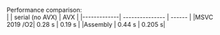 Performance comparison:  
|             | serial (no AVX) | AVX    |
|-------------| --------------- | ------ |
|MSVC 2019 /O2| 0.28 s          | 0.19 s |
|Assembly     | 0.44 s          | 0.205 s|
